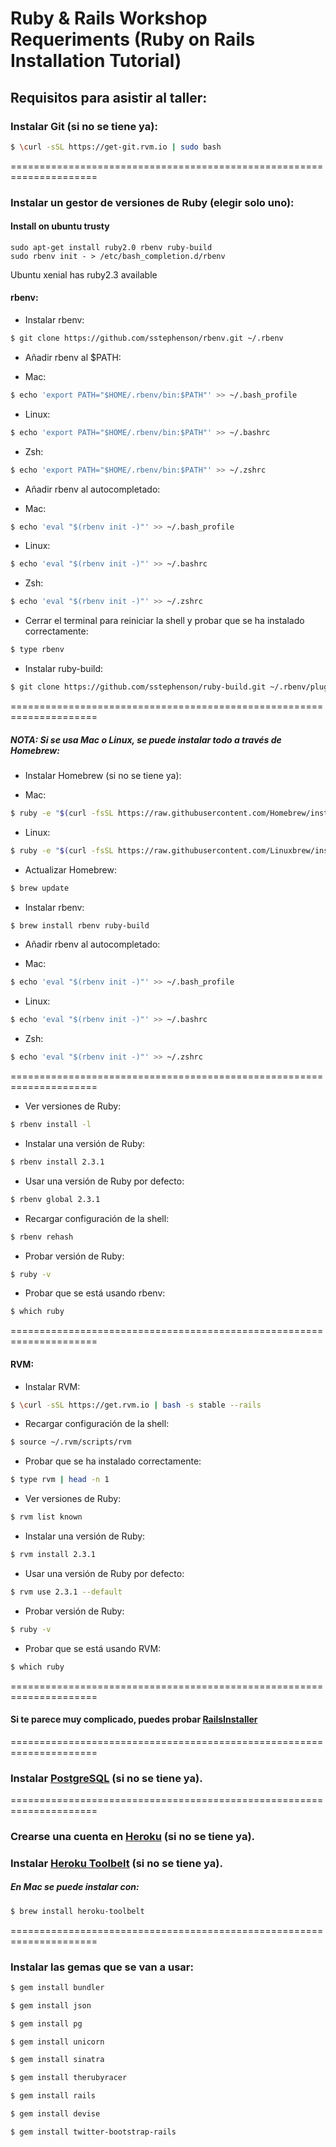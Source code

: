 # Ruby &amp; Rails Workshop Requeriments (Ruby on Rails Installation Tutorial)

## Requisitos para asistir al taller:



### Instalar Git (si no se tiene ya):

```bash
$ \curl -sSL https://get-git.rvm.io | sudo bash
```

 
 =====================================================================
 

### Instalar un gestor de versiones de Ruby (elegir solo uno):

#### Install on ubuntu trusty

    sudo apt-get install ruby2.0 rbenv ruby-build
    sudo rbenv init - > /etc/bash_completion.d/rbenv

Ubuntu xenial has ruby2.3 available

#### rbenv:

 * Instalar rbenv:
 ```bash
 $ git clone https://github.com/sstephenson/rbenv.git ~/.rbenv
 ```

 * Añadir rbenv al $PATH:

 - Mac:
 ```bash
 $ echo 'export PATH="$HOME/.rbenv/bin:$PATH"' >> ~/.bash_profile
 ```

 - Linux:
 ```bash
 $ echo 'export PATH="$HOME/.rbenv/bin:$PATH"' >> ~/.bashrc
 ```

 - Zsh:
 ```bash
 $ echo 'export PATH="$HOME/.rbenv/bin:$PATH"' >> ~/.zshrc
 ```

 * Añadir rbenv al autocompletado:

 - Mac:
 ```bash
 $ echo 'eval "$(rbenv init -)"' >> ~/.bash_profile
 ```

 - Linux:
 ```bash
 $ echo 'eval "$(rbenv init -)"' >> ~/.bashrc
 ```

 - Zsh:
 ```bash
 $ echo 'eval "$(rbenv init -)"' >> ~/.zshrc
 ```

 * Cerrar el terminal para reiniciar la shell y probar que se ha instalado correctamente:
 ```bash
 $ type rbenv
 ```

 * Instalar ruby-build:
 ```bash
 $ git clone https://github.com/sstephenson/ruby-build.git ~/.rbenv/plugins/ruby-build
 ```
 
 =====================================================================
 
##### NOTA: Si se usa Mac o Linux, se puede instalar todo a través de Homebrew:

 * Instalar Homebrew (si no se tiene ya):

 - Mac:
```bash
$ ruby -e "$(curl -fsSL https://raw.githubusercontent.com/Homebrew/install/master/install)"
```

 - Linux:
```bash
$ ruby -e "$(curl -fsSL https://raw.githubusercontent.com/Linuxbrew/install/master/install)"
```

 * Actualizar Homebrew:
```bash
$ brew update
```

 * Instalar rbenv:
```bash
$ brew install rbenv ruby-build
```

 * Añadir rbenv al autocompletado:

 - Mac:
 ```bash
 $ echo 'eval "$(rbenv init -)"' >> ~/.bash_profile
 ```

 - Linux:
 ```bash
 $ echo 'eval "$(rbenv init -)"' >> ~/.bashrc
 ```

 - Zsh:
 ```bash
 $ echo 'eval "$(rbenv init -)"' >> ~/.zshrc
 ```
 
 =====================================================================
 
 * Ver versiones de Ruby:
 ```bash
 $ rbenv install -l
 ```

 * Instalar una versión de Ruby:
 ```bash
 $ rbenv install 2.3.1
 ```

 * Usar una versión de Ruby por defecto:
 ```bash
 $ rbenv global 2.3.1
 ```

 * Recargar configuración de la shell:
 ```bash
 $ rbenv rehash
 ```

 * Probar versión de Ruby:
 ```bash
 $ ruby -v
 ```

 * Probar que se está usando rbenv:
 ```bash
 $ which ruby
 ```

 
 =====================================================================
 

#### RVM:

 * Instalar RVM:
 ```bash
 $ \curl -sSL https://get.rvm.io | bash -s stable --rails
 ```

 * Recargar configuración de la shell:
 ```bash
 $ source ~/.rvm/scripts/rvm
 ```

 * Probar que se ha instalado correctamente:
 ```bash
 $ type rvm | head -n 1
 ```

 * Ver versiones de Ruby:
 ```bash
 $ rvm list known
 ```

 * Instalar una versión de Ruby:
 ```bash
 $ rvm install 2.3.1
 ```

 * Usar una versión de Ruby por defecto:
 ```bash
 $ rvm use 2.3.1 --default
 ```

 * Probar versión de Ruby:
 ```bash
 $ ruby -v
 ```

 * Probar que se está usando RVM:
 ```bash
 $ which ruby
 ```

 
 =====================================================================
 

#### Si te parece muy complicado, puedes probar [RailsInstaller](http://railsinstaller.org)

 
 =====================================================================
 

### Instalar [PostgreSQL](http://www.postgresql.org/download/) (si no se tiene ya).

 
 =====================================================================
 

### Crearse una cuenta en [Heroku](https://id.heroku.com/signup) (si no se tiene ya).


### Instalar [Heroku Toolbelt](https://toolbelt.heroku.com) (si no se tiene ya).
##### En Mac se puede instalar con:
```bash
$ brew install heroku-toolbelt
```

 
 =====================================================================
 

### Instalar las gemas que se van a usar:

```bash
$ gem install bundler

$ gem install json

$ gem install pg

$ gem install unicorn

$ gem install sinatra

$ gem install therubyracer

$ gem install rails

$ gem install devise

$ gem install twitter-bootstrap-rails
```


